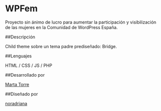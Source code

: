 <h1>WPFem</h1>

Proyecto sin ánimo de lucro para aumentar la participación y visibilización de las mujeres en la Comunidad de WordPress España.

##Descripción

Child theme sobre un tema padre prediseñado: Bridge.

##Lenguajes

HTML / CSS / JS / PHP

##Desarrollado por

<a href="https://martatorre.dev" target="_blank">Marta Torre</a>

##Diseñado por

<a href="https://noradriana.com" target="_blank">noradriana</a>
